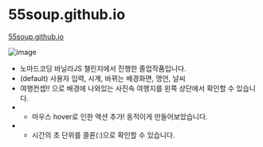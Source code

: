 # 55soup.github.io

[55soup.github.io](https://55soup.github.io)

![image](https://user-images.githubusercontent.com/86298664/174797097-87546bf6-8aa6-4e73-9eb3-ad1e3dce31a2.png)

- 노마드코딩 바닐라JS 챌린지에서 진행한 졸업작품입니다.
- (default) 사용자 입력, 시계, 바뀌는 배경화면, 명언, 날씨
- 여행컨셉!! 으로 배경에 나와있는 사진속 여행지를 왼쪽 상단에서 확인할 수 있습니다.
- + 마우스 hover로 인한 액션 추가! 동적이게 만들어보았습니다.
- + 시간의 초 단위를 콜론(:)으로 확인할 수 있습니다.

